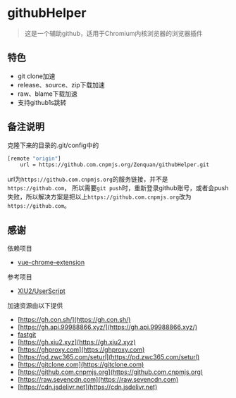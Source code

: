 # githubHelper
> 这是一个辅助github，适用于Chromium内核浏览器的浏览器插件

## 特色
- git clone加速
- release、source、zip下载加速
- raw、blame下载加速
- 支持github1s跳转

## 备注说明
克隆下来的目录的.git/config中的

```bash
[remote "origin"]
	url = https://github.com.cnpmjs.org/Zenquan/githubHelper.git
```
url为`https://github.com.cnpmjs.org`的服务链接，并不是`https://github.com`， 所以需要`git push`时，重新登录github账号，或者会push失败，所以解决方案是把以上`https://github.com.cnpmjs.org`改为`https://github.com`。

## 感谢

依赖项目
- [vue-chrome-extension](https://github.com/Jcanno/vue-chrome-extension)

参考项目
- [XIU2/UserScript](https://github.com/XIU2/UserScript)

加速资源由以下提供
- [https://gh.con.sh/](https://gh.con.sh/)
- [https://gh.api.99988866.xyz/](https://gh.api.99988866.xyz/)
- [fastgit](https://fastgit.org/)
- [https://gh.xiu2.xyz](https://gh.xiu2.xyz)
- [https://ghproxy.com](https://ghproxy.com)
- [https://pd.zwc365.com/seturl](https://pd.zwc365.com/seturl)
- [https://gitclone.com](https://gitclone.com)
- [https://github.com.cnpmjs.org](https://github.com.cnpmjs.org)
- [https://raw.sevencdn.com](https://raw.sevencdn.com)
- [https://cdn.jsdelivr.net](https://cdn.jsdelivr.net)

